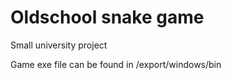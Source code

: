 # Oldschool snake game 

Small university project

Game exe file can be found in /export/windows/bin
